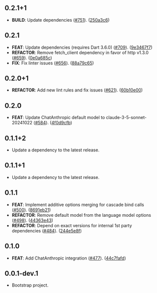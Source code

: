 ## 0.2.1+1

 - **BUILD**: Update dependencies ([#751](https://github.com/davidmigloz/langchain_dart/issues/751)). ([250a3c6](https://github.com/davidmigloz/langchain_dart/commit/250a3c6a6c1815703a61a142ba839c0392a31015))

## 0.2.1

 - **FEAT**: Update dependencies (requires Dart 3.6.0) ([#709](https://github.com/davidmigloz/langchain_dart/issues/709)). ([9e3467f7](https://github.com/davidmigloz/langchain_dart/commit/9e3467f7caabe051a43c0eb3c1110bc4a9b77b81))
 - **REFACTOR**: Remove fetch_client dependency in favor of http v1.3.0 ([#659](https://github.com/davidmigloz/langchain_dart/issues/659)). ([0e0a685c](https://github.com/davidmigloz/langchain_dart/commit/0e0a685c376895425dbddb0f9b83758c700bb0c7))
 - **FIX**: Fix linter issues ([#656](https://github.com/davidmigloz/langchain_dart/issues/656)). ([88a79c65](https://github.com/davidmigloz/langchain_dart/commit/88a79c65aad23bcf5859e58a7375a4b686cf02ef))

## 0.2.0+1

 - **REFACTOR**: Add new lint rules and fix issues ([#621](https://github.com/davidmigloz/langchain_dart/issues/621)). ([60b10e00](https://github.com/davidmigloz/langchain_dart/commit/60b10e008acf55ebab90789ad08d2449a44b69d8))

## 0.2.0

 - **FEAT**: Update ChatAnthropic default model to claude-3-5-sonnet-20241022 ([#584](https://github.com/davidmigloz/langchain_dart/issues/584)). ([4f0d9cfb](https://github.com/davidmigloz/langchain_dart/commit/4f0d9cfb0a71c567d1b37842cd44dac1f7308001))

## 0.1.1+2

 - Update a dependency to the latest release.

## 0.1.1+1

 - Update a dependency to the latest release.

## 0.1.1

 - **FEAT**: Implement additive options merging for cascade bind calls ([#500](https://github.com/davidmigloz/langchain_dart/issues/500)). ([8691eb21](https://github.com/davidmigloz/langchain_dart/commit/8691eb21d5d2ffbf853997cbc0eaa29a56c6ca43))
 - **REFACTOR**: Remove default model from the language model options ([#498](https://github.com/davidmigloz/langchain_dart/issues/498)). ([44363e43](https://github.com/davidmigloz/langchain_dart/commit/44363e435778282ed27bc1b2771cf8b25abc7560))
 - **REFACTOR**: Depend on exact versions for internal 1st party dependencies ([#484](https://github.com/davidmigloz/langchain_dart/issues/484)). ([244e5e8f](https://github.com/davidmigloz/langchain_dart/commit/244e5e8f30e0d9a642fe01a804cc0de5e807e13d))

## 0.1.0

- **FEAT**: Add ChatAnthropic integration ([#477](https://github.com/davidmigloz/langchain_dart/issues/477)). ([44c7fafd](https://github.com/davidmigloz/langchain_dart/commit/44c7fafd934bf6517e285830b1ca98282127cb7d))

## 0.0.1-dev.1

- Bootstrap project.
